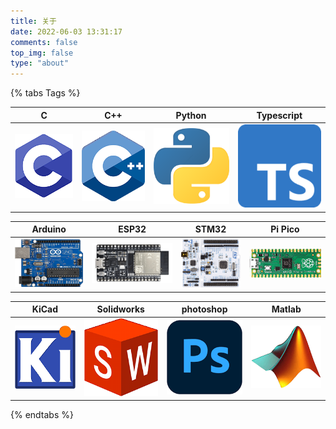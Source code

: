 ```yaml
---
title: 关于
date: 2022-06-03 13:31:17
comments: false
top_img: false
type: "about"
---
```


{% tabs Tags %}

<!-- tab 我主要使用的语言@fab fa-python -->

|               C                |             C++             |              Python              |                 Typescript                  |
| :----------------------------: | :-------------------------: | :------------------------------: | :-----------------------------------------: |
| ![Python](/images/about/c.png) | ![C](/images/about/cpp.png) | ![C++](/images/about/python.png) | ![Powershell](/images/about/typescript.png) |

<!-- endtab -->
<!-- tab 我主要使用的单片机@fas fa-microchip -->

|                Arduino                |              ESP32              |               STM32               |                Pi Pico                |
| :-----------------------------------: | :-----------------------------: | :-------------------------------: | :-----------------------------------: |
| ![Arduino](/images/about/arduino.png) | ![C51](/images/about/esp32.png) | ![STM32](/images/about/stm32.png) | ![Pi-Pico](/images/about/pi-pico.png) |

<!-- endtab -->
<!-- tab 我主要使用的软件@fas fa-computer -->

|               KiCad               |                 Solidworks                  |                 photoshop                 |               Matlab                |
| :-------------------------------: | :-----------------------------------------: | :---------------------------------------: | :---------------------------------: |
| ![KiCad](/images/about/kicad.png) | ![Solidworks](/images/about/solidworks.png) | ![PhotoShop](/images/about/photoshop.png) | ![Matlab](/images/about/matlab.png) |

<!-- endtab -->

{% endtabs %}
